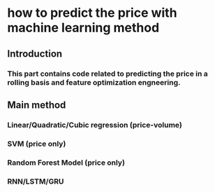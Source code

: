 # how to predict the price with machine learning method
## Introduction
### This part contains code related to predicting the price in a rolling basis and feature optimization engneering.
## Main method
### Linear/Quadratic/Cubic regression (price-volume)
### SVM (price only)
### Random Forest Model (price only)
### RNN/LSTM/GRU

